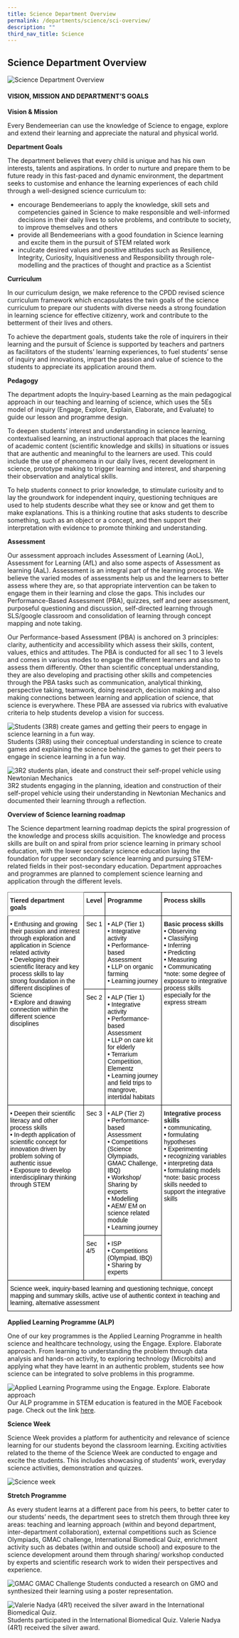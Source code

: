 ```yaml
---
title: Science Department Overview
permalink: /departments/science/sci-overview/
description: ""
third_nav_title: Science
---
```

## **Science Department Overview**


![Science Department Overview](/images/Departments/sci-Department.png)

#### VISION, MISSION AND DEPARTMENT’S GOALS

**Vision & Mission**

Every Bendemeerian can use the knowledge of Science to engage, explore and extend their learning and appreciate the natural and physical world.

**Department Goals** 

The department believes that every child is unique and has his own interests, talents and aspirations. In order to nurture and prepare them to be future ready in this fast-paced and dynamic environment, the department seeks to customise and enhance the learning experiences of each child through a well-designed science curriculum to: 

* encourage Bendemeerians to apply the knowledge, skill sets and competencies gained in Science to make responsible and well-informed decisions in their daily lives to solve problems, and contribute to society, to improve themselves and others
* provide all Bendemeerians with a good foundation in Science learning and excite them in the pursuit of STEM related work 
* inculcate desired values and positive attitudes such as Resilience, Integrity, Curiosity, Inquisitiveness and Responsibility through role-modelling and the practices of thought and practice as a Scientist 

**Curriculum**

In our curriculum design, we make reference to the CPDD revised science curriculum framework which encapsulates the twin goals of the science curriculum to prepare our students with diverse needs a strong foundation in learning science for effective citizenry, work and contribute to the betterment of their lives and others.  

To achieve the department goals, students take the role of inquirers in their learning and the pursuit of Science is supported by teachers and partners as facilitators of the students’ learning experiences, to fuel students’ sense of inquiry and innovations, impart the passion and value of science to the students to appreciate its application around them.

**Pedagogy**

The department adopts the Inquiry-based Learning as the main pedagogical approach in our teaching and learning of science, which uses the 5Es model of inquiry (Engage, Explore, Explain, Elaborate, and Evaluate) to guide our lesson and programme design. 

To deepen students’ interest and understanding in science learning, contextualised learning, an instructional approach that places the learning of academic content (scientific knowledge and skills) in situations or issues that are authentic and meaningful to the learners are used. This could include the use of phenomena in our daily lives, recent development in science, prototype making to trigger learning and interest, and sharpening their observation and analytical skills.

To help students connect to prior knowledge, to stimulate curiosity and to lay the groundwork for independent inquiry, questioning techniques are used to help students describe what they see or know and get them to make explanations. This is a thinking routine that asks students to describe something, such as an object or a concept, and then support their interpretation with evidence to promote thinking and understanding.


**Assessment**

Our assessment approach includes Assessment of Learning (AoL), Assessment for Learning (AfL) and also some aspects of Assessment as learning (AaL). Assessment is an integral part of the learning process. We believe the varied modes of assessments help us and the learners to better assess where they are, so that appropriate intervention can be taken to engage them in their learning and close the gaps. This includes our Performance-Based Assessment (PBA), quizzes, self and peer assessment, purposeful questioning and discussion, self-directed learning through SLS/google classroom and consolidation of learning through concept mapping and note taking.

Our Performance-based Assessment (PBA) is anchored on 3 principles: clarity, authenticity and accessibility which assess their skills, content, values, ethics and attitudes. The PBA is conducted for all sec 1 to 3 levels and comes in various modes to engage the different learners and also to assess them differently. Other than scientific conceptual understanding, they are also developing and practising other skills and competencies through the PBA tasks such as communication, analytical thinking, perspective taking, teamwork, doing research, decision making and also making connections between learning and application of science, that science is everywhere. These PBA are assessed via rubrics with evaluative criteria to help students develop a vision for success.

![Students (3R8) create games and getting their peers to engage in science learning in a fun way.](/images/Departments/sci-Student%203R8.png)
Students (3R8) using their conceptual understanding in science to create games and explaining the science behind the games to get their peers to engage in science learning in a fun way.

![3R2 students plan, ideate and construct their self-propel vehicle using Newtonian Mechanics](/images/Departments/sci-selfpropelcar.jpg)
3R2 students engaging in the planning, ideation and construction of their self-propel vehicle using their understanding in Newtonian Mechanics and documented their learning through a reflection.

**Overview of Science learning roadmap**

The Science department learning roadmap depicts the spiral progression of the knowledge and process skills acquisition. The knowledge and process skills are built on and spiral from prior science learning in primary school education, with the lower secondary science education laying the foundation for upper secondary science learning and pursuing STEM-related fields in their post-secondary education. Department approaches and programmes are planned to complement science learning and application through the different levels.

<style type="text/css">
.tg  {border-collapse:collapse;border-spacing:0;}
.tg td{border-color:black;border-style:solid;border-width:1px;font-family:Arial, sans-serif;font-size:14px;
  overflow:hidden;padding:10px 5px;word-break:normal;}
.tg th{border-color:black;border-style:solid;border-width:1px;font-family:Arial, sans-serif;font-size:14px;
  font-weight:normal;overflow:hidden;padding:10px 5px;word-break:normal;}
.tg .tg-pdeq{background-color:#FFF;border-color:inherit;font-weight:bold;text-align:left;vertical-align:top}
.tg .tg-dgl5{background-color:#FFF;font-weight:bold;text-align:left;vertical-align:top}
.tg .tg-ktyi{background-color:#FFF;text-align:left;vertical-align:top}
</style>
<table class="tg">
<thead>
  <tr>
    <th class="tg-pdeq">Tiered department goals</th>
    <th class="tg-dgl5">Level</th>
    <th class="tg-dgl5">Programme</th>
    <th class="tg-dgl5">Process skills</th>
  </tr>
</thead>
<tbody>
  <tr>
    <td class="tg-ktyi" rowspan="2"><span style="font-weight:400;color:#000">• Enthusing and growing their passion and interest through exploration and application in Science related activity</span><br><span style="font-weight:400;color:#000">• Developing their scientific literacy and key process skills to lay strong foundation in the different disciplines of Science</span><br><span style="font-weight:400;color:#000">• Explore and drawing connection within the different science disciplines</span></td>
    <td class="tg-ktyi"><span style="font-weight:400;color:#000">Sec 1</span></td>
    <td class="tg-ktyi"><span style="font-weight:400;color:#000">• ALP (Tier 1)</span><br><span style="font-weight:400;color:#000">• Integrative activity</span><br><span style="font-weight:400;color:#000">• Performance-based Assessment</span><br><span style="font-weight:400;color:#000">• LLP on organic farming</span><br><span style="font-weight:400;color:#000">• Learning journey</span></td>
    <td class="tg-dgl5" rowspan="2">Basic process skills<br><span style="font-weight:400;color:#000">• Observing</span><br><span style="font-weight:400;color:#000">• Classifying</span><br><span style="font-weight:400;color:#000">• Inferring</span><br><span style="font-weight:400;color:#000">• Predicting</span><br><span style="font-weight:400;color:#000">• Measuring</span><br><span style="font-weight:400;color:#000">• Communicating</span><br><span style="font-weight:400;color:#000">*note: some degree of exposure to integrative process skills especially for the express stream</span></td>
  </tr>
  <tr>
    <td class="tg-ktyi"><span style="font-weight:400;color:#000">Sec 2</span></td>
    <td class="tg-ktyi"><span style="font-weight:400;color:#000">• ALP (Tier 1)</span><br><span style="font-weight:400;color:#000">• Integrative activity</span><br><span style="font-weight:400;color:#000">• Performance-based Assessment</span><br><span style="font-weight:400;color:#000">• LLP on care kit for elderly</span><br><span style="font-weight:400;color:#000">• Terrarium Competition, Elementz</span><br><span style="font-weight:400;color:#000">• Learning journey and field trips to mangrove, intertidal habitats</span></td>
  </tr>
  <tr>
    <td class="tg-ktyi" rowspan="2"><span style="font-weight:400;color:#000">• Deepen their scientific literacy and other process skills</span><br><span style="font-weight:400;color:#000">• In-depth application of scientific concept for innovation driven by problem solving of authentic issue</span><br><span style="font-weight:400;color:#000">• Exposure to develop interdisciplinary thinking through STEM</span></td>
    <td class="tg-ktyi"><span style="font-weight:400;color:#000">Sec 3</span></td>
    <td class="tg-ktyi"><span style="font-weight:400;color:#000">• ALP (Tier 2)</span><br><span style="font-weight:400;color:#000">• Performance-based Assessment</span><br><span style="font-weight:400;color:#000">• Competitions (Science Olympiads, GMAC Challenge, IBQ)</span><br><span style="font-weight:400;color:#000">• Workshop/ Sharing by experts</span><br><span style="font-weight:400;color:#000">• Modelling</span><br><span style="font-weight:400;color:#000">• AEM/ EM on science related module</span><br><span style="font-weight:400;color:#000">• Learning journey</span></td>
    <td class="tg-dgl5" rowspan="2">Integrative process skills<br><span style="font-weight:400;color:#000">• communicating,</span><br><span style="font-weight:400;color:#000">• formulating hypotheses</span><br><span style="font-weight:400;color:#000">• Experimenting</span><br><span style="font-weight:400;color:#000">• recognizing variables</span><br><span style="font-weight:400;color:#000">• interpreting data</span><br><span style="font-weight:400;color:#000">• formulating models </span><br><span style="font-weight:400;color:#000">*note: basic process skills needed to support the integrative skills</span></td>
  </tr>
  <tr>
    <td class="tg-ktyi"><span style="font-weight:400;color:#000">Sec 4/5</span></td>
    <td class="tg-ktyi"><span style="font-weight:400;color:#000">• ISP</span><br><span style="font-weight:400;color:#000">• Competitions (Olympiad, IBQ)</span><br><span style="font-weight:400;color:#000">• Sharing by experts</span></td>
  </tr>
  <tr>
    <td class="tg-ktyi" colspan="4"><span style="font-weight:400;color:#000">Science week, inquiry-based learning and questioning technique, concept mapping and summary skills, active use of authentic context in teaching and learning, alternative assessment</span></td>
  </tr>
</tbody>
</table>

**Applied Learning Programme (ALP)**

One of our key programmes is the Applied Learning Programme in health science and healthcare technology, using the Engage. Explore. Elaborate approach. From learning to understanding the problem through data analysis and hands-on activity, to exploring technology (Microbits) and applying what they have learnt in an authentic problem, students see how science can be integrated to solve problems in this programme. 

![Applied Learning Programme using the Engage. Explore. Elaborate approach](/images/Departments/sci-ourALP.png)
Our ALP programme in STEM education is featured in the MOE Facebook page. Check out the link [here](https://www.facebook.com/story.php?story_fbid=262959549200538&id=100064594847808). 

**Science Week**

Science Week provides a platform for authenticity and relevance of science learning for our students beyond the classroom learning. Exciting activities related to the theme of the Science Week are conducted to engage and excite the students. This includes showcasing of students’ work, everyday science activities, demonstration and quizzes. 

![Science week](/images/Departments/sci-Scienceweek.jpg)

**Stretch Programme**

As every student learns at a different pace from his peers, to better cater to our students’ needs, the department sees to stretch them through three key areas: teaching and learning approach (within and beyond department, inter-department collaboration), external competitions such as Science Olympiads, GMAC challenge, International Biomedical Quiz, enrichment activity such as debates (within and outside school) and exposure to the science development around them through sharing/ workshop conducted by experts and scientific research work to widen their perspectives and experience. 

![GMAC](/images/Departments/sci-GMAC.png)
GMAC Challenge Students conducted a research on GMO and synthesized their learning using a poster representation.

![Valerie Nadya (4R1) received the silver award in the International Biomedical Quiz. ](/images/Departments/sci-students%20participated.jpg)
Students participated in the International Biomedical Quiz. Valerie Nadya (4R1) received the silver award.